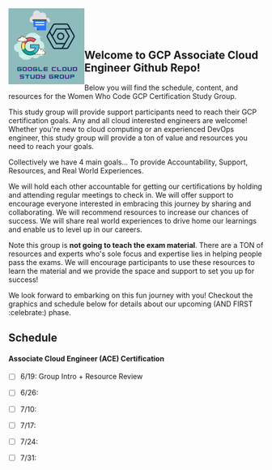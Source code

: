<a href="https://www.womenwhocode.com/cloud">
  <img alt="The Journey to AWS Pro." align="left" src="assets/images/GCPLogo.png" width=150 height=150 />
</a>
<br><br>&nbsp;&nbsp;&nbsp;<br>


## Welcome to GCP Associate Cloud Engineer Github Repo!  

Below you will find the schedule, content, and resources for the Women Who Code GCP Certification Study Group.

This study group will provide support participants need to reach their GCP certification goals. Any and all cloud interested engineers are welcome! Whether you're new to cloud computing or an experienced DevOps engineer, this study group will provide a ton of value and resources you need to reach your goals.

Collectively we have 4 main goals... To provide Accountability, Support, Resources, and Real World Experiences.

We will hold each other accountable for getting our certifications by holding and attending regular meetings to check in.
We will offer support to encourage everyone interested in embracing this journey by sharing and collaborating.
We will recommend resources to increase our chances of success.
We will share real world experiences to drive home our learnings and enable us to level up in our careers.

Note this group is **not going to teach the exam material**. There are a TON of resources and experts who's sole focus and expertise lies in helping people pass the exams. We will encourage participants to use these resources to learn the material and we provide the space and support to set you up for success!

We look forward to embarking on this fun journey with you! Checkout the graphics and schedule below for details about our upcoming (AND FIRST :celebrate:) phase.


## Schedule


#### Associate Cloud Engineer (ACE) Certification

- [ ] 6/19: Group Intro + Resource Review

- [ ] 6/26: 

- [ ] 7/10: 

- [ ] 7/17: 

- [ ] 7/24: 

- [ ] 7/31: 

